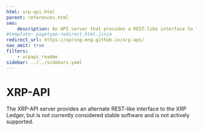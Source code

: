 ```yaml
---
html: xrp-api.html
parent: references.html
seo:
    description: An API server that provides a REST-like interface to the XRP Ledger.
#template: pagetype-redirect.html.jinja
redirect_url: https://xpring-eng.github.io/xrp-api/
nav_omit: true
filters:
    - xrpapi_readme
sidebar: ../../sidebars.yaml
---
```

# XRP-API

The XRP-API server provides an alternate REST-like interface to the XRP Ledger, but is not currently considered stable software and is not actively supported.
